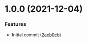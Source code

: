 # 1.0.0 (2021-12-04)


### Features

* Initial commit ([2acb0cb](https://github.com/panels-land/eslint-config/commit/2acb0cb691dd09d3b4fb8fa7b473b10eef22b756))
